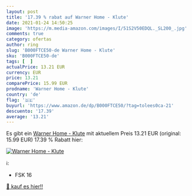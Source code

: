 ```yaml
---
layout: post
title: '17.39 % rabat auf Warner Home - Klute'
date: 2021-01-24 14:50:25
image: 'https://m.media-amazon.com/images/I/51S2V50EDQL._SL200_.jpg'
comments: true
category: ofertas
author: ring
slug: 'B000FTCE50-de Warner Home - Klute'
sku: 'B000FTCE50-de'
tags: [  ]
actualPrice: 13.21 EUR
currency: EUR
price: 13.21
comparePrice: 15.99 EUR
prodname: 'Warner Home - Klute'
country: 'de'
flag: '🇩🇪'
buyurl: 'https://www.amazon.de/dp/B000FTCE50/?tag=tolees0ca-21'
descuento: '17.39'
average: '13.21'
---
```


Es gibt ein [Warner Home - Klute](https://www.amazon.de/dp/B000FTCE50/?tag=tolees0ca-21) mit aktuellem Preis 13.21 EUR (original: 15.99 EUR) 17.39 % Rabatt hier:

[![Warner Home - Klute](https://m.media-amazon.com/images/I/51S2V50EDQL._SL200_.jpg)](https://www.amazon.de/dp/B000FTCE50/?tag=tolees0ca-21)

ℹ️:

- FSK 16

[🛒 kauf es hier!!](https://www.amazon.de/dp/B000FTCE50/?tag=tolees0ca-21)
